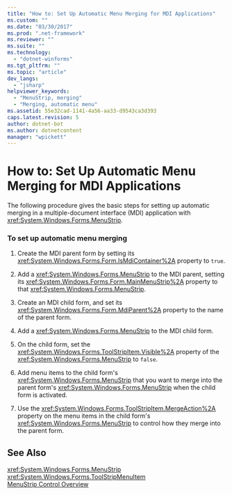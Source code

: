 ```yaml
---
title: "How to: Set Up Automatic Menu Merging for MDI Applications"
ms.custom: ""
ms.date: "03/30/2017"
ms.prod: ".net-framework"
ms.reviewer: ""
ms.suite: ""
ms.technology: 
  - "dotnet-winforms"
ms.tgt_pltfrm: ""
ms.topic: "article"
dev_langs: 
  - "jsharp"
helpviewer_keywords: 
  - "MenuStrip, merging"
  - "Merging, automatic menu"
ms.assetid: 55e32cad-1141-4a56-aa33-d9543ca3d393
caps.latest.revision: 5
author: dotnet-bot
ms.author: dotnetcontent
manager: "wpickett"
---
```

# How to: Set Up Automatic Menu Merging for MDI Applications
The following procedure gives the basic steps for setting up automatic merging in a multiple-document interface (MDI) application with <xref:System.Windows.Forms.MenuStrip>.  
  
### To set up automatic menu merging  
  
1.  Create the MDI parent form by setting its <xref:System.Windows.Forms.Form.IsMdiContainer%2A> property to `true`.  
  
2.  Add a <xref:System.Windows.Forms.MenuStrip> to the MDI parent, setting its <xref:System.Windows.Forms.Form.MainMenuStrip%2A> property to that <xref:System.Windows.Forms.MenuStrip>.  
  
3.  Create an MDI child form, and set its <xref:System.Windows.Forms.Form.MdiParent%2A> property to the name of the parent form.  
  
4.  Add a <xref:System.Windows.Forms.MenuStrip> to the MDI child form.  
  
5.  On the child form, set the <xref:System.Windows.Forms.ToolStripItem.Visible%2A> property of the <xref:System.Windows.Forms.MenuStrip> to `false`.  
  
6.  Add menu items to the child form's <xref:System.Windows.Forms.MenuStrip> that you want to merge into the parent form's <xref:System.Windows.Forms.MenuStrip> when the child form is activated.  
  
7.  Use the <xref:System.Windows.Forms.ToolStripItem.MergeAction%2A> property on the menu items in the child form's <xref:System.Windows.Forms.MenuStrip> to control how they merge into the parent form.  
  
## See Also  
 <xref:System.Windows.Forms.MenuStrip>   
 <xref:System.Windows.Forms.ToolStripMenuItem>   
 [MenuStrip Control Overview](../../../../docs/framework/winforms/controls/menustrip-control-overview-windows-forms.md)
